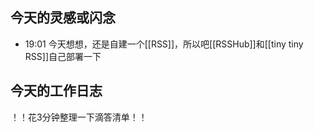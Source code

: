 ## 今天的灵感或闪念

- 19:01 今天想想，还是自建一个[[RSS]]，所以吧[[RSSHub]]和[[tiny tiny RSS]]自己部署一下

## 今天的工作日志

！！花3分钟整理一下滴答清单！！
